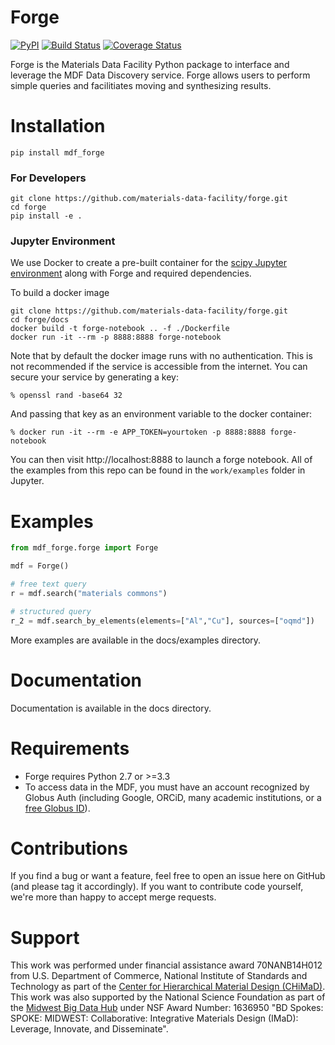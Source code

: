 # Forge
[![PyPI](https://img.shields.io/pypi/v/mdf_forge.svg)](https://pypi.python.org/pypi/mdf-forge) [![Build Status](https://travis-ci.org/materials-data-facility/forge.svg?branch=master)](https://travis-ci.org/materials-data-facility/forge) [![Coverage Status](https://coveralls.io/repos/github/materials-data-facility/forge/badge.svg?branch=master)](https://coveralls.io/github/materials-data-facility/forge?branch=master)

Forge is the Materials Data Facility Python package to interface and leverage the MDF Data Discovery service. Forge allows users to perform simple queries and facilitiates moving and synthesizing results.

# Installation

```
pip install mdf_forge
```

### For Developers
```
git clone https://github.com/materials-data-facility/forge.git
cd forge
pip install -e .
```

### Jupyter Environment
We use Docker to create a pre-built container for the
[scipy Jupyter environment](https://hub.docker.com/r/jupyter/scipy-notebook/)
along with Forge and required dependencies.

To build a docker image
```
git clone https://github.com/materials-data-facility/forge.git
cd forge/docs
docker build -t forge-notebook .. -f ./Dockerfile
docker run -it --rm -p 8888:8888 forge-notebook
```

Note that by default the docker image runs with no authentication. This is not
recommended if the service is accessible from the internet. You can secure
your service by generating a key:

```
% openssl rand -base64 32
```

And passing that key as an environment variable to the docker container:

```
% docker run -it --rm -e APP_TOKEN=yourtoken -p 8888:8888 forge-notebook
```

You can then visit http://localhost:8888 to launch a forge notebook. All of the
examples from this repo can be found in the `work/examples` folder in Jupyter.

# Examples

```python
from mdf_forge.forge import Forge

mdf = Forge()

# free text query
r = mdf.search("materials commons")

# structured query
r_2 = mdf.search_by_elements(elements=["Al","Cu"], sources=["oqmd"])
```

More examples are available in the docs/examples directory.


# Documentation
Documentation is available in the docs directory.

# Requirements
* Forge requires Python 2.7 or >=3.3
* To access data in the MDF, you must have an account recognized by Globus Auth (including Google, ORCiD, many academic institutions, or a [free Globus ID](https://www.globusid.org/create)).

# Contributions
If you find a bug or want a feature, feel free to open an issue here on GitHub (and please tag it accordingly). If you want to contribute code yourself, we're more than happy to accept merge requests.



# Support
This work was performed under financial assistance award 70NANB14H012 from U.S. Department of Commerce, National Institute of Standards and Technology as part of the [Center for Hierarchical Material Design (CHiMaD)](http://chimad.northwestern.edu). This work was also supported by the National Science Foundation as part of the [Midwest Big Data Hub](http://midwestbigdatahub.org) under NSF Award Number: 1636950 "BD Spokes: SPOKE: MIDWEST: Collaborative: Integrative Materials Design (IMaD): Leverage, Innovate, and Disseminate".

